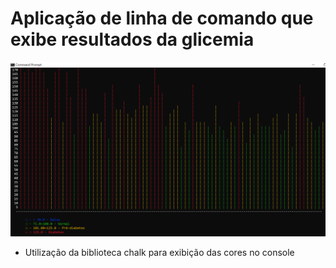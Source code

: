 # Aplicação de linha de comando que exibe resultados da glicemia

![cli](cli.PNG)

* Utilização da biblioteca chalk para exibição das cores no console